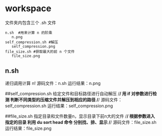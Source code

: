 # workspace
文件夹内包含三个 .sh 文件

	n.sh  #用来计算 n 的阶乘
	   n.png
 	self_compression.sh #解压
	   self_compression.png	
	file_size.sh #获取最大的前 n 个文件
	   file_size.png

## n.sh
递归调用计算 n! 
源码文件：n.sh
运行结果：n.png

##self_compression.sh
给定文件和目标路径进行自动解压
/************************************/
用 if 对参数进行检测 
判断不同类型的压缩文件并解压到相应的路径
/************************************/
源码文件：self_compression.sh
运行结果：self_compression.png

##file_size.sh
指定目录和文件数量n，显示目录下前n大的文件
/************************************/
根据参数进入指定的目录
利用 du sort head 命令
分别找、排、显示
/************************************/
源码文件：file_size.sh
运行结果：file_size.png
























